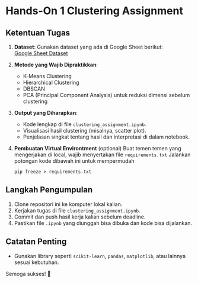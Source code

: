# Hands-On 1 Clustering Assignment

## Ketentuan Tugas
1. **Dataset**: Gunakan dataset yang ada di Google Sheet berikut:  
   [Google Sheet Dataset](https://docs.google.com/spreadsheets/d/1FfI6sl-oaoE1A6vaNixOkD10Gj6IR_Rjwgu7RO15tzY/edit?usp=sharing)  
2. **Metode yang Wajib Dipraktikkan**:
   - K-Means Clustering
   - Hierarchical Clustering
   - DBSCAN
   - PCA (Principal Component Analysis) untuk reduksi dimensi sebelum clustering

3. **Output yang Diharapkan**:
   - Kode lengkap di file `clustering_assignment.ipynb`.
   - Visualisasi hasil clustering (misalnya, scatter plot).
   - Penjelasan singkat tentang hasil dan interpretasi di dalam notebook.

4. **Pembuatan Virtual Environtment** (optional)
    Buat temen temen yang mengerjakan di local, wajib menyertakan file `requirements.txt`
    Jalankan potongan kode dibawah ini untuk mempermudah

    ```
    pip freeze > requirements.txt
    ```

## Langkah Pengumpulan
1. Clone repositori ini ke komputer lokal kalian.
2. Kerjakan tugas di file `clustering_assignment.ipynb`.
3. Commit dan push hasil kerja kalian sebelum deadline.
4. Pastikan file `.ipynb` yang diunggah bisa dibuka dan kode bisa dijalankan.

## Catatan Penting
- Gunakan library seperti `scikit-learn`, `pandas`, `matplotlib`, atau lainnya sesuai kebutuhan.

Semoga sukses! 🤝

